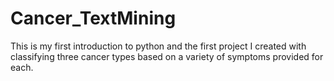 # Cancer_TextMining
This is my first introduction to python and the first project I created with classifying three cancer types based on a variety of symptoms provided for each. 
